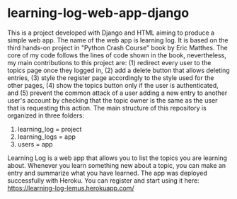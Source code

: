 # learning-log-web-app-django
This is a project developed with Django and HTML aiming to produce a simple web app. The name of the web app is learning log. It is based on the third hands-on project in "Python Crash Course" book by Eric Matthes. The core of my code follows the lines of code shown in the book, nevertheless, my main contributions to this project are: (1) redirect every user to the topics page once they logged in, (2) add a delete button that allows deleting entries, (3) style the register page accordingly to the style used for the other pages, (4) show the topics button only if the user is authenticated, and (5) prevent the common attack of a user adding a new entry to another user's account by checking that the topic owner is the same as the user that is requesting this action. The main structure of this repository is organized in three folders:

1. learning_log = project
2. learning_logs = app
3. users = app

Learning Log is a web app that allows you to list the topics you are learning about. Whenever you learn something new about a topic, you can make an entry and summarize what you have learned. The app was deployed successfully with Heroku. You can register and start using it here: https://learning-log-lemus.herokuapp.com/
